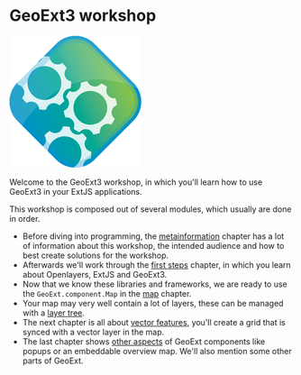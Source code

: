 # GeoExt3 workshop

![](gx-logo-plain.png)

Welcome to the GeoExt3 workshop, in which you'll learn how to use GeoExt3 in
your ExtJS applications.

This workshop is composed out of several modules, which usually are done in
order.

* Before diving into programming, the [metainformation](meta/intro.md)
  chapter has a lot of information about this workshop, the intended audience
  and how to best create solutions for the workshop.
* Afterwards we'll work through the [first steps](first-steps/intro.md) chapter,
  in which you learn about Openlayers, ExtJS and GeoExt3.
* Now that we know these libraries and frameworks, we are ready to use the
  `GeoExt.component.Map` in the [map](map-component/intro.md) chapter.
* Your map may very well contain a lot of layers, these can be managed with a
  [layer tree](layer-tree/intro.md).
* The next chapter is all about [vector features](feature-grid/intro.md),
  you'll create a grid that is synced with a vector layer in the map.
* The last chapter shows [other aspects](other/intro.md) of GeoExt components
  like popups or an embeddable overview map. We'll also mention some other parts
  of GeoExt.
